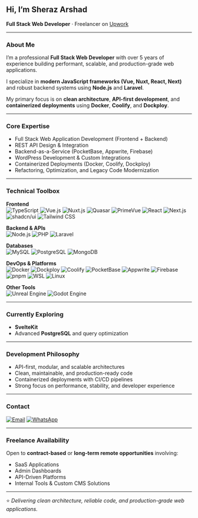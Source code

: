 ## Hi, I’m Sheraz Arshad

**Full Stack Web Developer** · Freelancer on [Upwork](https://www.upwork.com/freelancers/~01ebeb0df745084fac)

---

### About Me
I’m a professional **Full Stack Web Developer** with over 5 years of experience building performant, scalable, and production-grade web applications.  

I specialize in **modern JavaScript frameworks (Vue, Nuxt, React, Next)** and robust backend systems using **Node.js** and **Laravel**.  

My primary focus is on **clean architecture**, **API-first development**, and **containerized deployments** using **Docker**, **Coolify**, and **Dockploy**.

---

### Core Expertise
- Full Stack Web Application Development (Frontend + Backend)  
- REST API Design & Integration  
- Backend-as-a-Service (PocketBase, Appwrite, Firebase)  
- WordPress Development & Custom Integrations  
- Containerized Deployments (Docker, Coolify, Dockploy)  
- Refactoring, Optimization, and Legacy Code Modernization  

---

### Technical Toolbox

**Frontend**  
![TypeScript](https://img.shields.io/badge/-TypeScript-3178C6?logo=typescript&logoColor=fff)
![Vue.js](https://img.shields.io/badge/-Vue.js-4FC08D?logo=vue.js&logoColor=fff)
![Nuxt.js](https://img.shields.io/badge/-Nuxt.js-00DC82?logo=nuxtdotjs&logoColor=fff)
![Quasar](https://img.shields.io/badge/-Quasar-1E50A2?logo=quasar&logoColor=fff)
![PrimeVue](https://img.shields.io/badge/-PrimeVue-00A8A8?logo=primevue&logoColor=fff)
![React](https://img.shields.io/badge/-React-61DAFB?logo=react&logoColor=000)
![Next.js](https://img.shields.io/badge/-Next.js-000000?logo=next.js&logoColor=fff)
![shadcn/ui](https://img.shields.io/badge/-shadcn%2Fui-000000?logo=shadcnui&logoColor=fff)
![Tailwind CSS](https://img.shields.io/badge/-Tailwind_CSS-38B2AC?logo=tailwindcss&logoColor=fff)

**Backend & APIs**  
![Node.js](https://img.shields.io/badge/-Node.js-339933?logo=node.js&logoColor=fff)
![PHP](https://img.shields.io/badge/-PHP-777BB4?logo=php&logoColor=fff)
![Laravel](https://img.shields.io/badge/-Laravel-FF2D20?logo=laravel&logoColor=fff)

**Databases**  
![MySQL](https://img.shields.io/badge/-MySQL-4479A1?logo=mysql&logoColor=fff)
![PostgreSQL](https://img.shields.io/badge/-PostgreSQL-4169E1?logo=postgresql&logoColor=fff)
![MongoDB](https://img.shields.io/badge/-MongoDB-47A248?logo=mongodb&logoColor=fff)

**DevOps & Platforms**  
![Docker](https://img.shields.io/badge/-Docker-2496ED?logo=docker&logoColor=fff)
![Dockploy](https://img.shields.io/badge/-Dockploy-15202B)
![Coolify](https://img.shields.io/badge/-Coolify-1B2430)
![PocketBase](https://img.shields.io/badge/-PocketBase-000000)
![Appwrite](https://img.shields.io/badge/-Appwrite-FF3E3E)
![Firebase](https://img.shields.io/badge/-Firebase-FFCA28?logo=firebase&logoColor=000)
![pnpm](https://img.shields.io/badge/-pnpm-F69220)
![WSL](https://img.shields.io/badge/-WSL-2B2F3A)
![Linux](https://img.shields.io/badge/-Linux-000000?logo=linux&logoColor=fff)

**Other Tools**  
![Unreal Engine](https://img.shields.io/badge/-Unreal_Engine-0E0E0E)
![Godot Engine](https://img.shields.io/badge/-Godot_Engine-478CBF?logo=godot-engine&logoColor=fff)


---

### Currently Exploring
- **SvelteKit**  
- Advanced **PostgreSQL** and query optimization  

---

### Development Philosophy
- API-first, modular, and scalable architectures  
- Clean, maintainable, and production-ready code  
- Containerized deployments with CI/CD pipelines  
- Strong focus on performance, stability, and developer experience  

---

### Contact
[![Email](https://img.shields.io/badge/Email-sherazarshad419%40gmail.com-D14836?style=for-the-badge&logo=gmail&logoColor=white)](mailto:sherazarshad419@gmail.com)
[![WhatsApp](https://img.shields.io/badge/WhatsApp-+923170657214-25D366?style=for-the-badge&logo=whatsapp&logoColor=white)](https://wa.me/923170657214)

---

### Freelance Availability
Open to **contract-based** or **long-term remote opportunities** involving:  
- SaaS Applications  
- Admin Dashboards  
- API-Driven Platforms  
- Internal Tools & Custom CMS Solutions  

---

⭐ *Delivering clean architecture, reliable code, and production-grade web applications.*

